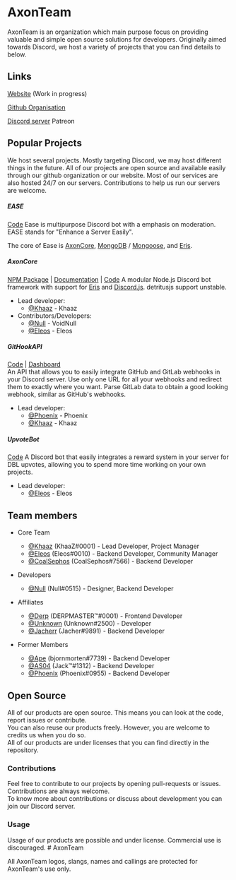 # AxonTeam

AxonTeam is an organization which main purpose focus on providing valuable and simple open source solutions for developers.
Originally aimed towards Discord, we host a variety of projects that you can find details to below.

## Links

[Website](https://axonteam.org) (Work in progress)

[Github Organisation](https://github.com/AxonTeam)

[Discord server](https://discord.gg/QZ6B5US)
Patreon

## Popular Projects

We host several projects. Mostly targeting Discord, we may host different things in the future.
All of our projects are open source and available easily through our github organization or our website.
Most of our services are also hosted 24/7 on our servers. Contributions to help us run our servers are welcome.

##### EASE

[Code](https://github.com/AxonTeam/Ease)
Ease is multipurpose Discord bot with a emphasis on moderation.
EASE stands for "Enhance a Server Easily".

The core of Ease is [AxonCore](#AxonCore), [MongoDB](https://mongodb.org) / [Mongoose](https://npmjs.com/package/mongoose), and [Eris](https://npmjs.com/package/eris).

##### AxonCore

[NPM Package](https://npmjs.com/package/axoncore) | [Documentation](https://khaaz.me/AxonCore) | [Code](https://github.com/Khaazz/AxonCore)
A modular Node.js Discord bot framework with support for [Eris](https://npmjs.com/package/eris) and [Discord.js](https://discord.js.org). detritusjs support unstable.

- Lead developer: 
  - [@Khaaz](https://github.com/khaazz) - Khaaz
- Contributors/Developers:
  - [@Null](https://github.com/VoidNulll) - VoidNull
  - [@Eleos](https://github.com/EleosOS) - Eleos

##### GitHookAPI

[Code](https://github.com/Khaaz/GitHookAPI) | [Dashboard](https://github.com/AxonTeam/GitHookAPI-Dashboard)  
An API that allows you to easily integrate GitHub and GitLab webhooks in your Discord server. Use only one URL for all your webhooks and redirect them to exactly where you want. Parse GitLab data to obtain a good looking webhook, similar as GitHub's webhooks.

- Lead developer:
  - [@Phoenix](https://github.com/Santhosh-Annamalai) - Phoenix
  - [@Khaaz](https://github.com/Khaaz) - Khaaz

##### UpvoteBot

[Code](https://github.com/AxonTeam/UpvoteBot)
A Discord bot that easily integrates a reward system in your server for DBL upvotes, allowing you to spend more time working on your own projects.

- Lead developer: 
  - [@Eleos](https://github.com/EleosOS) - Eleos

## Team members

- Core Team
  - [@Khaaz](https://github.com/Khaaz) (KhaaZ#0001) - Lead Developer, Project Manager
  - [@Eleos](https://github.com/EleosOS) (Eleos#0010) - Backend Developer, Community Manager
  - [@CoalSephos](https://github.com/CoalSephos) (CoalSephos#7566) - Backend Developer

- Developers
  - [@Null](https://github.com/VoidNulll) (Null#0515) - Designer, Backend Developer

- Affiliates
  - [@Derp](https://github.com/Derpy101) (DERPMASTER™#0001) - Frontend Developer
  - [@Unknown](https://github.com/Unknown401) (Unknown#2500) - Developer
  - [@Jacherr](https://github.com/Jacherr) (Jacher#9891) - Backend Developer

- Former Members
  - [@Ape](https://github.com/bjornmorten) (bjornmorten#7739) - Backend Developer
  - [@AS04](https://github.com/InATrance) (Jack™#1312) - Backend Developer
  - [@Phoenix](https://github.com/Santhosh-Annamalai) (Phoenix#0955) - Backend Developer

## Open Source

All of our products are open source. This means you can look at the code, report issues or contribute.  
You can also reuse our products freely. However, you are welcome to credits us when you do so.  
All of our products are under licenses that you can find directly in the repository.

### Contributions

Feel free to contribute to our projects by opening pull-requests or issues. Contributions are always welcome.  
To know more about contributions or discuss about development you can join our Discord server.  

### Usage

Usage of our products are possible and under license.
Commercial use is discouraged.  # AxonTeam

All AxonTeam logos, slangs, names and callings are protected for AxonTeam's use only.
